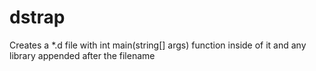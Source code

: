 # dstrap
Creates a *.d file with int main(string[] args) function inside of it and any library appended after the filename
